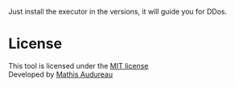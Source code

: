 Just install the executor in the versions, it will guide you for DDos.

# License
This tool is licensed under the [MIT license]() <br>
Developed by [Mathis Audureau](https://github.com/mathisaudureau) <br>
